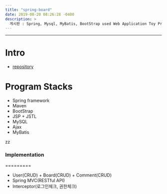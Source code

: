 ```yaml
---
title: "spring-board"
date: 2019-08-20 08:26:28 -0400
description: >
  게시판 : Spring, Mysql, MyBatis, BootStrap used Web Application Toy Project
---
```

---

Intro
=========

* [repository]

Program Stacks
==============

* Spring framework
* Maven
* BootStrap
* JSP + JSTL
* MySQL
* Ajax
* MyBatis

zz
### Implementation
=========

- User(CRUD) + Board(CRUD) + Comment(CRUD)
- Spring MVC(RESTful API)
- Interceptor(로그인체크, 권한체크)

[repository]: https://github.com/blackjayH/spring-board
